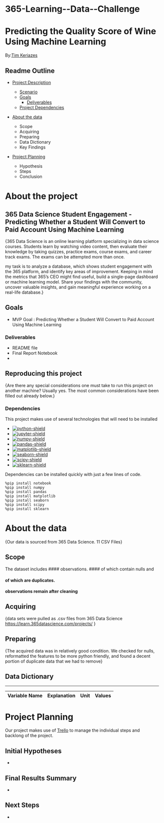 # 365-Learning--Data--Challenge
# Predicting the Quality Score of Wine Using Machine Learning
By:[Tim Keriazes](https://github.com/tim-keriazes)

## Readme Outline
- [Project Description](#project_desc)  
    - [Scenario](#scenario)
    - [Goals](#goals)
        - [Deliverables](#deliverables)
    - [Project Dependencies](#dependencies)

- [About the data](#data)
    - Scope
    - Acquiring
    - Preparing
    - Data Dictionary
    - Key Findings

- [Project Planning](#plan)  
    - Hypothesis
    - Steps
    - Conclusion



# About the project <a name="project_desc"></a>

## 365 Data Science Student Engagement - Predicting Whether a Student Will Convert to Paid Account Using Machine Learning

{365 Data Science is an online learning platform specializing in data science courses. Students learn by watching video content, then evaluate their knowledge by taking quizzes, practice exams, course exams, and career track exams. The exams can be attempted more than once.

my task is to analyze a database, which shows student engagement with the 365 platform, and identify key areas of improvement. Keeping in mind the metrics that 365’s CEO might find useful, build a single-page dashboard or machine learning model. Share your findings with the community, uncover valuable insights, and gain meaningful experience working on a real-life database.}

 

## Goals

- MVP Goal : Predicting Whether a Student Will Convert to Paid Account Using Machine Learning

### Deliverables

- README file
- Final Report Notebook
- 

## Reproducing this project

{Are there any special considerations one must take to run this project on another machine?  Usually yes.  The most common considerations have been filled out already below.}

### Dependencies

This project makes use of several technologies that will need to be installed
* [![python-shield](https://img.shields.io/badge/Python-3-blue?&logo=python&logoColor=white)
    ](https://www.python.org/)
* [![jupyter-shield](https://img.shields.io/badge/Jupyter-notebook-orange?logo=jupyter&logoColor=white)
    ](https://jupyter.org/)
* [![numpy-shield](https://img.shields.io/badge/Numpy-grey?&logo=numpy)
    ](https://numpy.org/)
* [![pandas-shield](https://img.shields.io/badge/Pandas-grey?&logo=pandas)
    ](https://pandas.pydata.org/)
* [![matplotlib-shield](https://img.shields.io/badge/Matplotlib-grey.svg?)
    ](https://matplotlib.org)
* [![seaborn-shield](https://img.shields.io/badge/Seaborn-grey?&logoColor=white)
    ](https://seaborn.pydata.org/)
* [![scipy-shield](https://img.shields.io/badge/SciPy-grey?&logo=scipy&logoColor=white)
    ](https://scipy.org/)
* [![sklearn-shield](https://img.shields.io/badge/_-grey?logo=scikitlearn&logoColor=white&label=scikit-learn)
    ](https://scikit-learn.org/stable/)

Dependencies can be installed quickly with just a few lines of code.
```
%pip install notebook
%pip install numpy
%pip install pandas
%pip install matplotlib
%pip install seaborn
%pip install scipy
%pip install sklearn
```


# About the data

{Our data is sourced from 365 Data Science. 11 CSV Files}

## Scope

The dataset includes #### observations. #### of which contain nulls and 
#### of which are duplicates.

#### observations remain after cleaning

## Acquiring

{data sets were pulled as .csv files from 365 Data Science https://learn.365datascience.com/projects/ }

## Preparing

{The acquired data was in relatively good condition. We checked for nulls, reformatted the features to be more python friendly, and found a decent portion of duplicate data that we had to remove}

## Data Dictionary
---
| **Variable Name** | **Explanation** | **Unit** | **Values** |
| :---: | :---: | :---: | :---: |




# Project Planning <a name="plan"></a>

Our project makes use of [Trello]() to manage the individual steps and backlong of the project.


## Initial Hypotheses

- 
## Final Results Summary
- 

## Next Steps
- 

